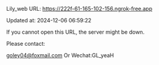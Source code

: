 Lily_web URL: https://222f-61-165-102-156.ngrok-free.app

Updated at: 2024-12-06 06:59:22

If you cannot open this URL, the server might be down.

Please contact: 

goley04@foxmail.com Or Wechat:GL_yeaH